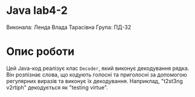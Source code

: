 # Java lab4-2
Виконала: Ленда Влада Тарасівна 
Група: ПД-32

# Опис роботи
Цей Java-код реалізує клас `Decoder`, який виконує декодування рядка. Він розпізнає слова, що кодують голосні та приголосні за допомогою регулярних виразів та виконує їх декодування. Наприклад, "t2st3ng v2rtiph" декодується як "testing virtue".
